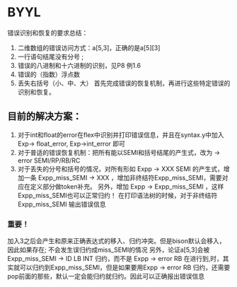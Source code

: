 # BYYL
错误识别和恢复的要求总结：
1. 二维数组的错误访问方式：a[5,3]，正确的是a[5][3]
2. 一行语句结尾没有分号 ; 
3. 错误的八进制和十六进制的识别，见P8 例1.6
4. 错误的（指数）浮点数
5. 丢失右括号（小、中、大）
首先完成错误的恢复机制，再进行这些特定错误的识别和恢复。

## 目前的解决方案：
1. 对于int和float的error在flex中识别并打印错误信息，并且在syntax.y中加入Exp-> float_error, Exp->int_error 即可
2. 对于普适的错误恢复机制：把所有能以SEMI和括号结尾的产生式，改为 -> error SEMI/RP/RB/RC 
3. 对于丢失的分号和括号的情况，对所有形如 Expp -> XXX SEMI 的产生式，增加一条 Expp_miss_SEMI -> XXX ，增加非终结符Expp_miss_SEMI，需要对应在定义部分做token补充。
另外，增加 Expp -> Expp_miss_SEMI ，这样Expp_miss_SEMI也可以正常归约！
在打印语法树的时候，对于非终结符Expp_miss_SEMI 输出错误信息
### 重要！
加入3之后会产生和原来正确表达式的移入、归约冲突。但是bison默认会移入，因此如果存在; 不会发生误归约成miss_SEMI的情况
另外，论证a[5,3]会被Expp_miss_SEMI -> ID LB INT 归约，而不是 Expp -> error RB 
在进行到,时，其实就可以归约到Expp_miss_SEMI，但是如果要用Expp -> error RB 归约，还需要pop前面的那些，默认一定会能归约就归约。因此可以正确报出错误信息
